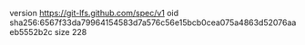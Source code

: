 version https://git-lfs.github.com/spec/v1
oid sha256:6567f33da79964154583d7a576c56e15bcb0cea075a4863d52076aaeb5552b2c
size 228
